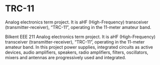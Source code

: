 # TRC-11
Analog electronics term project.  It is aHF (High-Frequency) transceiver (transmitter-receiver), “TRC-11”, operating in the 11-meter amateur band. 

Bilkent EEE 211 Analog electronics term project.
It is aHF (High-Frequency) transceiver (transmitter-receiver), “TRC-11”, operating in the 11-meter amateur band. In this project power supplies, integrated circuits as active devices, audio amplifiers, speakers, radio amplifiers, filters, oscillators, mixers and antennas are progressively used and integrated.
